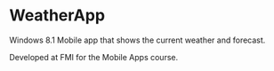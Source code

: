 # WeatherApp

Windows 8.1 Mobile app that shows the current weather and forecast.

Developed at FMI for the Mobile Apps course.
